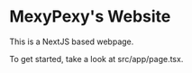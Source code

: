 # MexyPexy's Website

This is a NextJS based webpage.

To get started, take a look at src/app/page.tsx.
